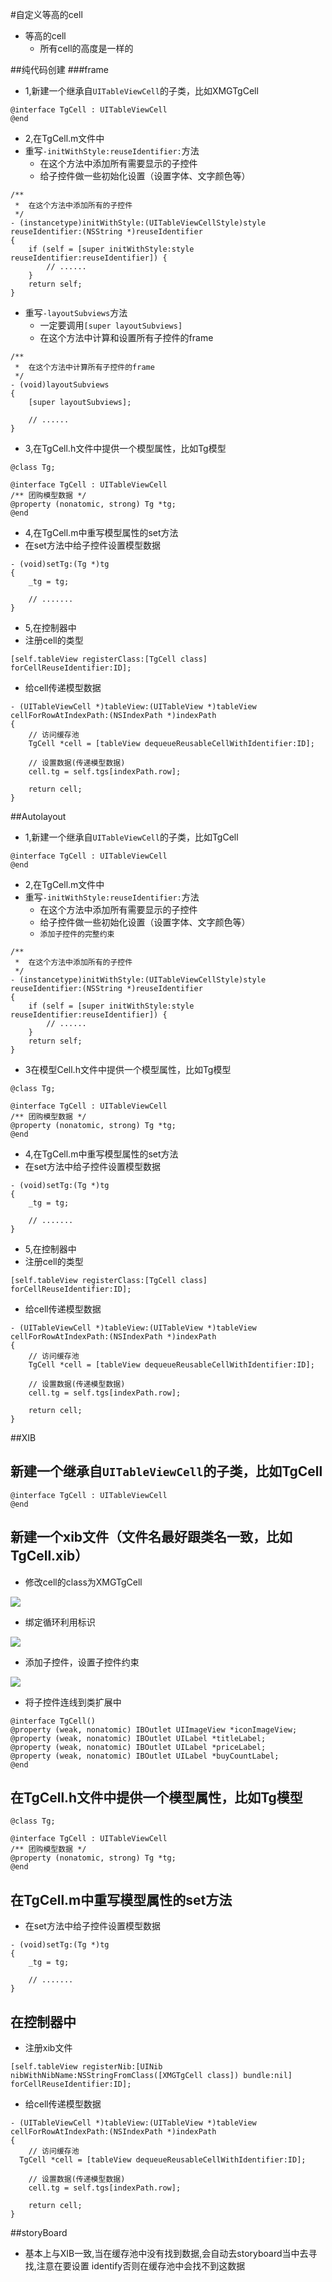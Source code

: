 #自定义等高的cell
- 等高的cell
    - 所有cell的高度是一样的


##纯代码创建
###frame
- 1,新建一个继承自`UITableViewCell`的子类，比如XMGTgCell
```objc
@interface TgCell : UITableViewCell
@end
```
- 2,在TgCell.m文件中
 - 重写`-initWithStyle:reuseIdentifier:`方法
    - 在这个方法中添加所有需要显示的子控件
    - 给子控件做一些初始化设置（设置字体、文字颜色等）

```objc
/**
 *  在这个方法中添加所有的子控件
 */
- (instancetype)initWithStyle:(UITableViewCellStyle)style reuseIdentifier:(NSString *)reuseIdentifier
{
    if (self = [super initWithStyle:style reuseIdentifier:reuseIdentifier]) {
        // ......
    }
    return self;
}
```

- 重写`-layoutSubviews`方法
    - 一定要调用`[super layoutSubviews]`
    - 在这个方法中计算和设置所有子控件的frame

```objc
/**
 *  在这个方法中计算所有子控件的frame
 */
- (void)layoutSubviews
{
    [super layoutSubviews];

    // ......
}
```

- 3,在TgCell.h文件中提供一个模型属性，比如Tg模型

```objc
@class Tg;

@interface TgCell : UITableViewCell
/** 团购模型数据 */
@property (nonatomic, strong) Tg *tg;
@end
```


- 4,在TgCell.m中重写模型属性的set方法
 - 在set方法中给子控件设置模型数据

```objc
- (void)setTg:(Tg *)tg
{
    _tg = tg;

    // .......
}
```

- 5,在控制器中
 - 注册cell的类型
    
```objc
[self.tableView registerClass:[TgCell class] forCellReuseIdentifier:ID];
```
  
  

 - 给cell传递模型数据



```objc
- (UITableViewCell *)tableView:(UITableView *)tableView cellForRowAtIndexPath:(NSIndexPath *)indexPath
{
    // 访问缓存池
    TgCell *cell = [tableView dequeueReusableCellWithIdentifier:ID];

    // 设置数据(传递模型数据)
    cell.tg = self.tgs[indexPath.row];

    return cell;
}
```



##Autolayout
- 1,新建一个继承自`UITableViewCell`的子类，比如TgCell
```objc
@interface TgCell : UITableViewCell
@end
```
- 2,在TgCell.m文件中
 - 重写`-initWithStyle:reuseIdentifier:`方法
    - 在这个方法中添加所有需要显示的子控件
    - 给子控件做一些初始化设置（设置字体、文字颜色等）
    - `添加子控件的完整约束`

```objc
/**
 *  在这个方法中添加所有的子控件
 */
- (instancetype)initWithStyle:(UITableViewCellStyle)style reuseIdentifier:(NSString *)reuseIdentifier
{
    if (self = [super initWithStyle:style reuseIdentifier:reuseIdentifier]) {
        // ......
    }
    return self;
}
```

- 3在模型Cell.h文件中提供一个模型属性，比如Tg模型

```objc
@class Tg;

@interface TgCell : UITableViewCell
/** 团购模型数据 */
@property (nonatomic, strong) Tg *tg;
@end
```

- 4,在TgCell.m中重写模型属性的set方法
 - 在set方法中给子控件设置模型数据

```objc
- (void)setTg:(Tg *)tg
{
    _tg = tg;

    // .......
}
```

- 5,在控制器中
 - 注册cell的类型

```objc
[self.tableView registerClass:[TgCell class] forCellReuseIdentifier:ID];
```

 - 给cell传递模型数据

```objc
- (UITableViewCell *)tableView:(UITableView *)tableView cellForRowAtIndexPath:(NSIndexPath *)indexPath
{
    // 访问缓存池
    TgCell *cell = [tableView dequeueReusableCellWithIdentifier:ID];

    // 设置数据(传递模型数据)
    cell.tg = self.tgs[indexPath.row];

    return cell;
}
```



##XIB
## 新建一个继承自`UITableViewCell`的子类，比如TgCell
```objc
@interface TgCell : UITableViewCell
@end
```

## 新建一个xib文件（文件名最好跟类名一致，比如TgCell.xib）
- 修改cell的class为XMGTgCell

![](Snip20150629_245.png)

- 绑定循环利用标识

![](Snip20150629_246.png)

- 添加子控件，设置子控件约束

![](Snip20150629_251.png)

- 将子控件连线到类扩展中

```objc
@interface TgCell()
@property (weak, nonatomic) IBOutlet UIImageView *iconImageView;
@property (weak, nonatomic) IBOutlet UILabel *titleLabel;
@property (weak, nonatomic) IBOutlet UILabel *priceLabel;
@property (weak, nonatomic) IBOutlet UILabel *buyCountLabel;
@end
```

## 在TgCell.h文件中提供一个模型属性，比如Tg模型
```objc
@class Tg;

@interface TgCell : UITableViewCell
/** 团购模型数据 */
@property (nonatomic, strong) Tg *tg;
@end
```

## 在TgCell.m中重写模型属性的set方法
- 在set方法中给子控件设置模型数据

```objc
- (void)setTg:(Tg *)tg
{
    _tg = tg;

    // .......
}
```

## 在控制器中
- 注册xib文件

```objc
[self.tableView registerNib:[UINib nibWithNibName:NSStringFromClass([XMGTgCell class]) bundle:nil] forCellReuseIdentifier:ID];
```

- 给cell传递模型数据

```objc
- (UITableViewCell *)tableView:(UITableView *)tableView cellForRowAtIndexPath:(NSIndexPath *)indexPath
{
    // 访问缓存池
  TgCell *cell = [tableView dequeueReusableCellWithIdentifier:ID];

    // 设置数据(传递模型数据)
    cell.tg = self.tgs[indexPath.row];

    return cell;
}
```

##storyBoard
- 基本上与XIB一致,当在缓存池中没有找到数据,会自动去storyboard当中去寻找,注意在要设置 identify否则在缓存池中会找不到这数据
